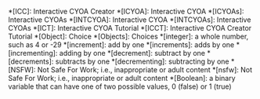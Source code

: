 *[ICC]: Interactive CYOA Creator
*[ICYOA]: Interactive CYOA
*[ICYOAs]: Interactive CYOAs
*[INTCYOA]: Interactive CYOA
*[INTCYOAs]: Interactive CYOAs
*[ICT]: Interactive CYOA Tutorial
*[ICCT]: Interactive CYOA Creator Tutorial
*[Object]: Choice
*[Objects]: Choices
*[integer]: a whole number, such as 4 or -29
*[increment]: add by one
*[increments]: adds by one
*[incrementing]: adding by one
*[decrement]: subtract by one
*[decrements]: subtracts by one
*[decrementing]: subtracting by one
*[NSFW]: Not Safe For Work; i.e., inappropriate or adult content
*[nsfw]: Not Safe For Work; i.e., inappropriate or adult content
*[Boolean]: a binary variable that can have one of two possible values, 0 (false) or 1 (true)